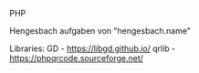PHP

Hengesbach aufgaben von "hengesbach.name"

Libraries:
GD - https://libgd.github.io/
qrlib - https://phpqrcode.sourceforge.net/